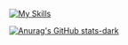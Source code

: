 [![My Skills](https://skillicons.dev/icons?i=py,pytorch,sklearn,git)](https://skillicons.dev)

[![Anurag's GitHub stats-dark](https://github-readme-stats.vercel.app/api?username=julian-8897)](https://github.com/anuraghazra/github-readme-stats)

<!---
julian-8897/julian-8897 is a ✨ special ✨ repository because its `README.md` (this file) appears on your GitHub profile.
You can click the Preview link to take a look at your changes.
--->
